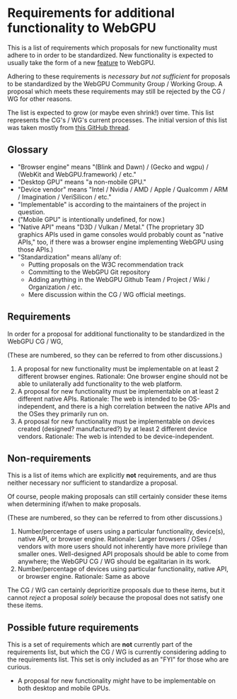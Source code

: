 # Requirements for additional functionality to WebGPU

This is a list of requirements which proposals for new functionality must adhere to in order to be standardized. New functionality is expected to usually take the form of a new [feature](https://gpuweb.github.io/gpuweb/#feature-index) to WebGPU.

Adhering to these requirements is _necessary but not sufficient_ for proposals to be standardized by the WebGPU Community Group / Working Group. A proposal which meets these requirements may still be rejected by the CG / WG for other reasons.

The list is expected to grow (or maybe even shrink!) over time. This list represents the CG's / WG's current processes. The initial version of this list was taken mostly from [this GitHub thread](https://github.com/gpuweb/gpuweb/issues/2310).

## Glossary

- "Browser engine" means "(Blink and Dawn) / (Gecko and wgpu) / (WebKit and WebGPU.framework) / etc."
- "Desktop GPU" means "a non-mobile GPU."
- "Device vendor" means "Intel / Nvidia / AMD / Apple / Qualcomm / ARM / Imagination / VeriSilicon / etc."
- "Implementable" is according to the maintainers of the project in question.
- ("Mobile GPU" is intentionally undefined, for now.)
- "Native API" means "D3D / Vulkan / Metal." (The proprietary 3D graphics APIs used in game consoles would probably count as "native APIs," too, if there was a browser engine implementing WebGPU using those APIs.)
- "Standardization" means all/any of:
  - Putting proposals on the W3C recommendation track
  - Committing to the WebGPU Git repository
  - Adding anything in the WebGPU Github Team / Project / Wiki / Organization / etc.
  - Mere discussion within the CG / WG official meetings.

## Requirements

In order for a proposal for additional functionality to be standardized in the WebGPU CG / WG,

(These are numbered, so they can be referred to from other discussions.)
1. A proposal for new functionality must be implementable on at least 2 different browser engines. Rationale: One browser engine should not be able to unilaterally add functionality to the web platform.
2. A proposal for new functionality must be implementable on at least 2 different native APIs. Rationale: The web is intended to be OS-independent, and there is a high correlation between the native APIs and the OSes they primarily run on.
3. A proposal for new functionality must be implementable on devices created (designed? manufactured?) by at least 2 different device vendors. Rationale: The web is intended to be device-independent.

## Non-requirements

This is a list of items which are explicitly **not** requirements, and are thus neither necessary nor sufficient to standardize a proposal.

Of course, people making proposals can still certainly consider these items when determining if/when to make proposals.

(These are numbered, so they can be referred to from other discussions.)
1. Number/percentage of users using a particular functionality, device(s), native API, or browser engine. Rationale: Larger browsers / OSes / vendors with more users should not inherently have more privilege than smaller ones. Well-designed API proposals should be able to come from anywhere; the WebGPU CG / WG should be egalitarian in its work.
2. Number/percentage of devices using particular functionality, native API, or browser engine. Rationale: Same as above

The CG / WG can certainly deprioritize proposals due to these items, but it cannot _reject_ a proposal _solely_ because the proposal does not satisfy one these items.

## Possible future requirements

This is a set of requirements which are **not** currently part of the requirements list, but which the CG / WG is currently considering adding to the requirements list. This set is only included as an "FYI" for those who are curious.

- A proposal for new functionality _might_ have to be implementable on both desktop and mobile GPUs.
